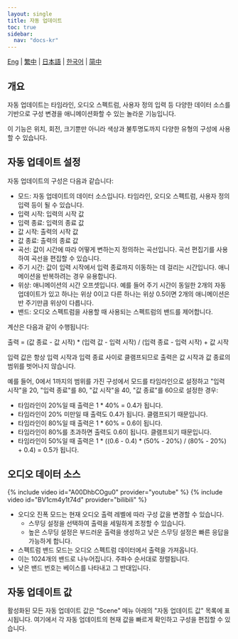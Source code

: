 ```yaml
---
layout: single
title: 자동 업데이트
toc: true
sidebar:
  nav: "docs-kr"
---
```

[Eng](/dancexr/features/autoupdate) | [繁中](/tw/dancexr/features/autoupdate) | [日本語](/jp/dancexr/features/autoupdate) | [한국어](/kr/dancexr/features/autoupdate) | [简中](/zh/dancexr/features/autoupdate)


## 개요
자동 업데이트는 타임라인, 오디오 스펙트럼, 사용자 정의 입력 등 다양한 데이터 소스를 기반으로 구성 변경을 애니메이션화할 수 있는 놀라운 기능입니다.

이 기능은 위치, 회전, 크기뿐만 아니라 색상과 불투명도까지 다양한 유형의 구성에 사용할 수 있습니다.

## 자동 업데이트 설정
자동 업데이트의 구성은 다음과 같습니다:
* 모드: 자동 업데이트의 데이터 소스입니다. 타임라인, 오디오 스펙트럼, 사용자 정의 입력 등이 될 수 있습니다.
* 입력 시작: 입력의 시작 값
* 입력 종료: 입력의 종료 값
* 값 시작: 출력의 시작 값
* 값 종료: 출력의 종료 값
* 곡선: 값이 시간에 따라 어떻게 변하는지 정의하는 곡선입니다. 곡선 편집기를 사용하여 곡선을 편집할 수 있습니다.
* 주기 시간: 값이 입력 시작에서 입력 종료까지 이동하는 데 걸리는 시간입니다. 애니메이션을 반복하려는 경우 유용합니다.
* 위상: 애니메이션의 시간 오프셋입니다. 예를 들어 주기 시간이 동일한 2개의 자동 업데이트가 있고 하나는 위상 0이고 다른 하나는 위상 0.5이면 2개의 애니메이션은 반 주기만큼 위상이 다릅니다.
* 밴드: 오디오 스펙트럼을 사용할 때 사용되는 스펙트럼의 밴드를 제어합니다.

계산은 다음과 같이 수행됩니다:

출력 = (값 종료 - 값 시작) * (입력 값 - 입력 시작) / (입력 종료 - 입력 시작) + 값 시작

입력 값은 항상 입력 시작과 입력 종료 사이로 클램프되므로 출력은 값 시작과 값 종료의 범위를 벗어나지 않습니다.

예를 들어, 0에서 1까지의 범위를 가진 구성에서 모드를 타임라인으로 설정하고 "입력 시작"을 20, "입력 종료"를 80, "값 시작"을 40, "값 종료"를 60으로 설정한 경우:
* 타임라인이 20%일 때 출력은 1 * 40% = 0.4가 됩니다.
* 타임라인이 20% 미만일 때 출력도 0.4가 됩니다. 클램프되기 때문입니다.
* 타임라인이 80%일 때 출력은 1 * 60% = 0.6이 됩니다.
* 타임라인이 80%를 초과하면 출력도 0.6이 됩니다. 클램프되기 때문입니다.
* 타임라인이 50%일 때 출력은 1 * ((0.6 - 0.4) * (50% - 20%) / (80% - 20%) + 0.4) = 0.5가 됩니다.

## 오디오 데이터 소스
{% include video id="A00DhbCOgu0" provider="youtube" %}
{% include video id="BV1cm4y1t74d" provider="bilibili" %}

* 오디오 진폭 모드는 현재 오디오 출력 레벨에 따라 구성 값을 변경할 수 있습니다.
    * 스무딩 설정을 선택하여 출력을 세밀하게 조정할 수 있습니다.
    * 높은 스무딩 설정은 부드러운 출력을 생성하고 낮은 스무딩 설정은 빠른 응답을 가능하게 합니다.
* 스펙트럼 밴드 모드는 오디오 스펙트럼 데이터에서 출력을 가져옵니다.
* 이는 1024개의 밴드로 나누어집니다. 주파수 순서대로 정렬됩니다.
* 낮은 밴드 번호는 베이스를 나타내고 그 반대입니다.

## 자동 업데이트 값
활성화된 모든 자동 업데이트 값은 "Scene" 메뉴 아래의 "자동 업데이트 값" 목록에 표시됩니다. 여기에서 각 자동 업데이트의 현재 값을 빠르게 확인하고 구성을 편집할 수 있습니다.